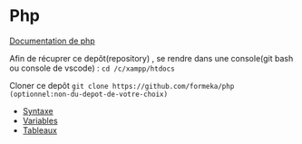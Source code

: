 # Php

[Documentation de php](https://www.php.net/manual/fr/)

Afin de récuprer ce depôt(repository) , se rendre dans une console(git bash ou console de vscode) : `cd /c/xampp/htdocs`

Cloner ce depôt `git clone https://github.com/formeka/php (optionnel:non-du-depot-de-votre-choix)`

- [Syntaxe](./01-syntaxe/index.php)
- [Variables](./02-variables/index.php)
- [Tableaux](./03-tableaux/index.php)


